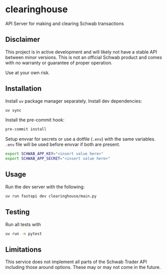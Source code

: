 # clearinghouse
API Server for making and clearing Schwab transactions

## Disclaimer
This project is in active development and will likely not have a stable API between minor versions.
This is not an official Schwab product and comes with no warranty or guarantee of proper operation.

Use at your own risk.

## Installation

Install `uv` package manager separately. Install dev dependencies:
```bash
uv sync
```

Install the pre-commit hook:
```bash
pre-commit install
```

Setup envvar for secrets or use a dotfile (`.env`) with the same variables.
`.env` file will be used before envvar if both are present.
```bash
export SCHWAB_APP_KEY="<insert value here>"
export SCHWAB_APP_SECRET="<insert value here>"
```

## Usage
Run the dev server with the following:
```bash
uv run fastapi dev clearinghouse/main.py
```

## Testing
Run all tests with
```bash
uv run -m pytest
```


## Limitations
This service does not implement all parts of the Schwab Trader API including those around options.
These may or may not come in the future.

